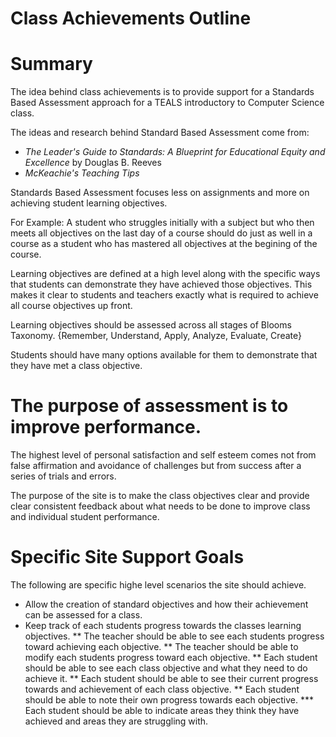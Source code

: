 # Class Achievements Outline

# Summary

The idea behind class achievements is to provide support for a Standards Based Assessment approach for a TEALS introductory to Computer Science class.

The ideas and research behind Standard Based Assessment come from:

* *The Leader's Guide to Standards: A Blueprint for Educational Equity and Excellence* by Douglas B. Reeves 
* *McKeachie's Teaching Tips*

Standards Based Assessment focuses less on assignments and more on achieving student learning objectives.

For Example: A student who struggles initially with a subject but who then meets all objectives on the last day of a course should do just as well in a course as a student who has mastered all objectives at the begining of the course.

Learning objectives are defined at a high level along with the specific ways that students can demonstrate they have achieved those objectives. This makes it clear to students and teachers exactly what is required to achieve all course objectives up front.

Learning objectives should be assessed across all stages of Blooms Taxonomy. {Remember, Understand, Apply, Analyze, Evaluate, Create}

Students should have many options available for them to demonstrate that they have met a class objective.

# The purpose of assessment is to improve performance.

The highest level of personal satisfaction and self esteem comes not from false affirmation and avoidance of challenges but from success after a series of trials and errors.

The purpose of the site is to make the class objectives clear and provide clear consistent feedback about what needs to be done to improve class and individual student performance.


# Specific Site Support Goals

The following are specific highe level scenarios the site should achieve.

* Allow the creation of standard objectives and how their achievement can be assessed for a class.
* Keep track of each students progress towards the classes learning objectives.
** The teacher should be able to see each students progress toward achieving each objective.
** The teacher should be able to modify each students progress toward each objective.
** Each student should be able to see each class objective and what they need to do achieve it.
** Each student should be able to see their current progress towards and achievement of each class objective.
** Each student should be able to note their own progress towards each objective.
*** Each student should be able to indicate areas they think they have achieved and areas they are struggling with.






